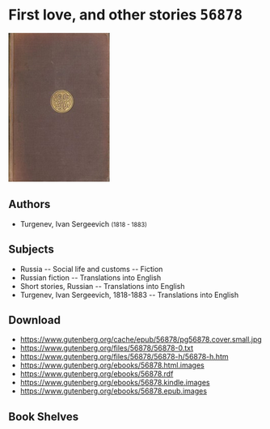 # First love, and other stories <kbd>56878</kbd>

![](./cover.medium.jpg "")

## Authors


 - Turgenev, Ivan Sergeevich <small>(1818 - 1883)</small>

## Subjects


 - Russia -- Social life and customs -- Fiction
 - Russian fiction -- Translations into English
 - Short stories, Russian -- Translations into English
 - Turgenev, Ivan Sergeevich, 1818-1883 -- Translations into English

## Download


 - https://www.gutenberg.org/cache/epub/56878/pg56878.cover.small.jpg
 - https://www.gutenberg.org/files/56878/56878-0.txt
 - https://www.gutenberg.org/files/56878/56878-h/56878-h.htm
 - https://www.gutenberg.org/ebooks/56878.html.images
 - https://www.gutenberg.org/ebooks/56878.rdf
 - https://www.gutenberg.org/ebooks/56878.kindle.images
 - https://www.gutenberg.org/ebooks/56878.epub.images

## Book Shelves


